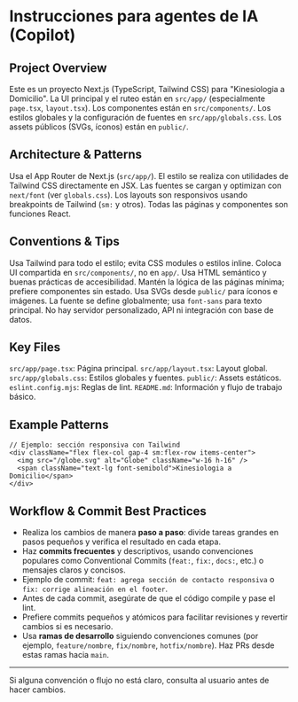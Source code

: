# Instrucciones para agentes de IA (Copilot)

## Project Overview

Este es un proyecto Next.js (TypeScript, Tailwind CSS) para "Kinesiologia a Domicilio".
La UI principal y el ruteo están en `src/app/` (especialmente `page.tsx`, `layout.tsx`).
Los componentes están en `src/components/`.
Los estilos globales y la configuración de fuentes en `src/app/globals.css`.
Los assets públicos (SVGs, íconos) están en `public/`.

## Architecture & Patterns

Usa el App Router de Next.js (`src/app/`).
El estilo se realiza con utilidades de Tailwind CSS directamente en JSX.
Las fuentes se cargan y optimizan con `next/font` (ver `globals.css`).
Los layouts son responsivos usando breakpoints de Tailwind (`sm:` y otros).
Todas las páginas y componentes son funciones React.

## Conventions & Tips

Usa Tailwind para todo el estilo; evita CSS modules o estilos inline.
Coloca UI compartida en `src/components/`, no en `app/`.
Usa HTML semántico y buenas prácticas de accesibilidad.
Mantén la lógica de las páginas mínima; prefiere componentes sin estado.
Usa SVGs desde `public/` para íconos e imágenes.
La fuente se define globalmente; usa `font-sans` para texto principal.
No hay servidor personalizado, API ni integración con base de datos.

## Key Files

`src/app/page.tsx`: Página principal.
`src/app/layout.tsx`: Layout global.
`src/app/globals.css`: Estilos globales y fuentes.
`public/`: Assets estáticos.
`eslint.config.mjs`: Reglas de lint.
`README.md`: Información y flujo de trabajo básico.

## Example Patterns

```tsx
// Ejemplo: sección responsiva con Tailwind
<div className="flex flex-col gap-4 sm:flex-row items-center">
  <img src="/globe.svg" alt="Globe" className="w-16 h-16" />
  <span className="text-lg font-semibold">Kinesiologia a Domicilio</span>
</div>
```

## Workflow & Commit Best Practices

- Realiza los cambios de manera **paso a paso**: divide tareas grandes en pasos pequeños y verifica el resultado en cada etapa.
- Haz **commits frecuentes** y descriptivos, usando convenciones populares como Conventional Commits (`feat:`, `fix:`, `docs:`, etc.) o mensajes claros y concisos.
- Ejemplo de commit: `feat: agrega sección de contacto responsiva` o `fix: corrige alineación en el footer`.
- Antes de cada commit, asegúrate de que el código compile y pase el lint.
- Prefiere commits pequeños y atómicos para facilitar revisiones y revertir cambios si es necesario.
- Usa **ramas de desarrollo** siguiendo convenciones comunes (por ejemplo, `feature/nombre`, `fix/nombre`, `hotfix/nombre`). Haz PRs desde estas ramas hacia `main`.

---

Si alguna convención o flujo no está claro, consulta al usuario antes de hacer cambios.
